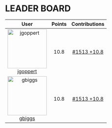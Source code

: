 
# **LEADER BOARD**

| **User** | **Points** | **Contributions** |
| :-------: | :------: | :-------: |
| <img src="https://avatars.githubusercontent.com/u/473772?v=4" alt="jgoppert" width="128" height="128"> <br> [jgoppert](https://github.com/jgoppert) | 10.8  | [#1513 +10.8](https://github.com/gazebosim/gazebo_test_cases/issues/1513#issuecomment-3222312639) <br>  |
| <img src="https://avatars.githubusercontent.com/u/163151?v=4" alt="gbiggs" width="128" height="128"> <br> [gbiggs](https://github.com/gbiggs) | 10.8  | [#1513 +10.8](https://github.com/gazebosim/gazebo_test_cases/issues/1513#issuecomment-3222437048) <br>  |
